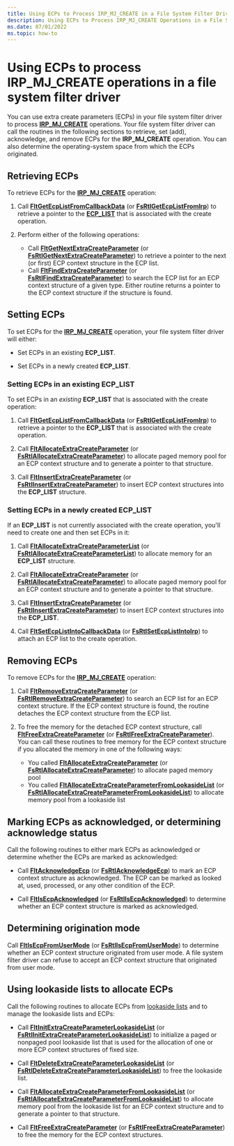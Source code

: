 ```yaml
---
title: Using ECPs to Process IRP_MJ_CREATE in a File System Filter Driver
description: Using ECPs to Process IRP_MJ_CREATE Operations in a File System Filter Driver
ms.date: 07/01/2022
ms.topic: how-to
---
```


# Using ECPs to process IRP_MJ_CREATE operations in a file system filter driver

You can use extra create parameters (ECPs) in your file system filter driver to process [**IRP_MJ_CREATE**](./irp-mj-create.md) operations. Your file system filter driver can call the routines in the following sections to retrieve, set (add), acknowledge, and remove ECPs for the **IRP_MJ_CREATE** operation. You can also determine the operating-system space from which the ECPs originated.

## Retrieving ECPs

To retrieve ECPs for the [**IRP_MJ_CREATE**](./irp-mj-create.md) operation:

1. Call [**FltGetEcpListFromCallbackData**](/windows-hardware/drivers/ddi/fltkernel/nf-fltkernel-fltgetecplistfromcallbackdata) (or [**FsRtlGetEcpListFromIrp**](/windows-hardware/drivers/ddi/ntifs/nf-ntifs-fsrtlgetecplistfromirp)) to retrieve a pointer to the [**ECP_LIST**](introduction-to-extra-create-parameters.md) that is associated with the create operation.

2. Perform either of the following operations:
    - Call [**FltGetNextExtraCreateParameter**](/windows-hardware/drivers/ddi/fltkernel/nf-fltkernel-fltgetnextextracreateparameter) (or [**FsRtlGetNextExtraCreateParameter**](/windows-hardware/drivers/ddi/ntifs/nf-ntifs-fsrtlgetnextextracreateparameter)) to retrieve a pointer to the next (or first) ECP context structure in the ECP list.
    - Call [**FltFindExtraCreateParameter**](/windows-hardware/drivers/ddi/fltkernel/nf-fltkernel-fltfindextracreateparameter) (or [**FsRtlFindExtraCreateParameter**](/windows-hardware/drivers/ddi/ntifs/nf-ntifs-fsrtlfindextracreateparameter)) to search the ECP list for an ECP context structure of a given type. Either routine returns a pointer to the ECP context structure if the structure is found.

## Setting ECPs

To set ECPs for the [**IRP_MJ_CREATE**](./irp-mj-create.md) operation, your file system filter driver will either:

- Set ECPs in an existing **ECP_LIST**.

- Set ECPs in a newly created **ECP_LIST**.

### Setting ECPs in an existing ECP_LIST

To set ECPs in an *existing* **ECP_LIST** that is associated with the create operation:

1. Call [**FltGetEcpListFromCallbackData**](/windows-hardware/drivers/ddi/fltkernel/nf-fltkernel-fltgetecplistfromcallbackdata) (or [**FsRtlGetEcpListFromIrp**](/windows-hardware/drivers/ddi/ntifs/nf-ntifs-fsrtlgetecplistfromirp)) to retrieve a pointer to the **ECP_LIST** that is associated with the create operation.

2. Call [**FltAllocateExtraCreateParameter**](/windows-hardware/drivers/ddi/fltkernel/nf-fltkernel-fltallocateextracreateparameter) (or [**FsRtlAllocateExtraCreateParameter**](/windows-hardware/drivers/ddi/ntifs/nf-ntifs-fsrtlallocateextracreateparameter)) to allocate paged memory pool for an ECP context structure and to generate a pointer to that structure.

3. Call [**FltInsertExtraCreateParameter**](/windows-hardware/drivers/ddi/fltkernel/nf-fltkernel-fltinsertextracreateparameter) (or [**FsRtlInsertExtraCreateParameter**](/windows-hardware/drivers/ddi/ntifs/nf-ntifs-fsrtlinsertextracreateparameter)) to insert ECP context structures into the **ECP_LIST** structure.

### Setting ECPs in a newly created ECP_LIST

If an **ECP_LIST** is not currently associated with the create operation, you'll need to create one and then set ECPs in it:

1. Call [**FltAllocateExtraCreateParameterList**](/windows-hardware/drivers/ddi/fltkernel/nf-fltkernel-fltallocateextracreateparameterlist) (or [**FsRtlAllocateExtraCreateParameterList**](/windows-hardware/drivers/ddi/ntifs/nf-ntifs-fsrtlallocateextracreateparameterlist)) to allocate memory for an **ECP_LIST** structure.

2. Call [**FltAllocateExtraCreateParameter**](/windows-hardware/drivers/ddi/fltkernel/nf-fltkernel-fltallocateextracreateparameter) (or [**FsRtlAllocateExtraCreateParameter**](/windows-hardware/drivers/ddi/ntifs/nf-ntifs-fsrtlallocateextracreateparameter)) to allocate paged memory pool for an ECP context structure and to generate a pointer to that structure.

3. Call [**FltInsertExtraCreateParameter**](/windows-hardware/drivers/ddi/fltkernel/nf-fltkernel-fltinsertextracreateparameter) (or [**FsRtlInsertExtraCreateParameter**](/windows-hardware/drivers/ddi/ntifs/nf-ntifs-fsrtlinsertextracreateparameter)) to insert ECP context structures into the **ECP_LIST**.

4. Call [**FltSetEcpListIntoCallbackData**](/windows-hardware/drivers/ddi/fltkernel/nf-fltkernel-fltsetecplistintocallbackdata) (or [**FsRtlSetEcpListIntoIrp**](/windows-hardware/drivers/ddi/ntifs/nf-ntifs-fsrtlsetecplistintoirp)) to attach an ECP list to the create operation.

## Removing ECPs

To remove ECPs for the [**IRP_MJ_CREATE**](./irp-mj-create.md) operation:

1. Call [**FltRemoveExtraCreateParameter**](/windows-hardware/drivers/ddi/fltkernel/nf-fltkernel-fltremoveextracreateparameter) (or [**FsRtlRemoveExtraCreateParameter**](/windows-hardware/drivers/ddi/ntifs/nf-ntifs-fsrtlremoveextracreateparameter)) to search an ECP list for an ECP context structure. If the ECP context structure is found, the routine detaches the ECP context structure from the ECP list.

2. To free the memory for the detached ECP context structure, call [**FltFreeExtraCreateParameter**](/windows-hardware/drivers/ddi/fltkernel/nf-fltkernel-fltfreeextracreateparameter) (or [**FsRtlFreeExtraCreateParameter**](/windows-hardware/drivers/ddi/ntifs/nf-ntifs-fsrtlfreeextracreateparameter)). You can call these routines to free memory for the ECP context structure if you allocated the memory in one of the following ways:

    - You called [**FltAllocateExtraCreateParameter**](/windows-hardware/drivers/ddi/fltkernel/nf-fltkernel-fltallocateextracreateparameter) (or [**FsRtlAllocateExtraCreateParameter**](/windows-hardware/drivers/ddi/ntifs/nf-ntifs-fsrtlallocateextracreateparameter)) to allocate paged memory pool
    - You called [**FltAllocateExtraCreateParameterFromLookasideList**](/windows-hardware/drivers/ddi/fltkernel/nf-fltkernel-fltallocateextracreateparameterfromlookasidelist) (or [**FsRtlAllocateExtraCreateParameterFromLookasideList**](/windows-hardware/drivers/ddi/ntifs/nf-ntifs-fsrtlallocateextracreateparameterfromlookasidelist)) to allocate memory pool from a lookaside list

## Marking ECPs as acknowledged, or determining acknowledge status

Call the following routines to either mark ECPs as acknowledged or determine whether the ECPs are marked as acknowledged:

- Call [**FltAcknowledgeEcp**](/windows-hardware/drivers/ddi/fltkernel/nf-fltkernel-fltacknowledgeecp) (or [**FsRtlAcknowledgeEcp**](/windows-hardware/drivers/ddi/ntifs/nf-ntifs-fsrtlacknowledgeecp)) to mark an ECP context structure as acknowledged. The ECP can be marked as looked at, used, processed, or any other condition of the ECP.

- Call [**FltIsEcpAcknowledged**](/windows-hardware/drivers/ddi/fltkernel/nf-fltkernel-fltisecpacknowledged) (or [**FsRtlIsEcpAcknowledged**](/windows-hardware/drivers/ddi/ntifs/nf-ntifs-fsrtlisecpacknowledged)) to determine whether an ECP context structure is marked as acknowledged.

## Determining origination mode

Call [**FltIsEcpFromUserMode**](/windows-hardware/drivers/ddi/fltkernel/nf-fltkernel-fltisecpfromusermode) (or [**FsRtlIsEcpFromUserMode**](/windows-hardware/drivers/ddi/ntifs/nf-ntifs-fsrtlisecpfromusermode)) to determine whether an ECP context structure originated from user mode. A file system filter driver can refuse to accept an ECP context structure that originated from user mode.

## Using lookaside lists to allocate ECPs

Call the following routines to allocate ECPs from [lookaside lists](../kernel/using-lookaside-lists.md) and to manage the lookaside lists and ECPs:

- Call [**FltInitExtraCreateParameterLookasideList**](/windows-hardware/drivers/ddi/fltkernel/nf-fltkernel-fltinitextracreateparameterlookasidelist) (or [**FsRtlInitExtraCreateParameterLookasideList**](/windows-hardware/drivers/ddi/ntifs/nf-ntifs-fsrtlinitextracreateparameterlookasidelist)) to initialize a paged or nonpaged pool lookaside list that is used for the allocation of one or more ECP context structures of fixed size.

- Call [**FltDeleteExtraCreateParameterLookasideList**](/windows-hardware/drivers/ddi/fltkernel/nf-fltkernel-fltdeleteextracreateparameterlookasidelist) (or [**FsRtlDeleteExtraCreateParameterLookasideList**](/windows-hardware/drivers/ddi/ntifs/nf-ntifs-fsrtldeleteextracreateparameterlookasidelist)) to free the lookaside list.

- Call [**FltAllocateExtraCreateParameterFromLookasideList**](/windows-hardware/drivers/ddi/fltkernel/nf-fltkernel-fltallocateextracreateparameterfromlookasidelist) (or [**FsRtlAllocateExtraCreateParameterFromLookasideList**](/windows-hardware/drivers/ddi/ntifs/nf-ntifs-fsrtlallocateextracreateparameterfromlookasidelist)) to allocate memory pool from the lookaside list for an ECP context structure and to generate a pointer to that structure.

- Call [**FltFreeExtraCreateParameter**](/windows-hardware/drivers/ddi/fltkernel/nf-fltkernel-fltfreeextracreateparameter) (or [**FsRtlFreeExtraCreateParameter**](/windows-hardware/drivers/ddi/ntifs/nf-ntifs-fsrtlfreeextracreateparameter)) to free the memory for the ECP context structures.
